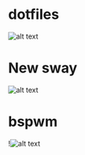 # dotfiles
![alt text](https://i.imgur.com/CBLqnEP.jpg)
# New sway
![alt text](https://imgurupload.org/files/2021-08-02-095124-screenshot.png)

# bspwm
!![alt text](https://i.imgur.com/XrHjpVS.jpg)
